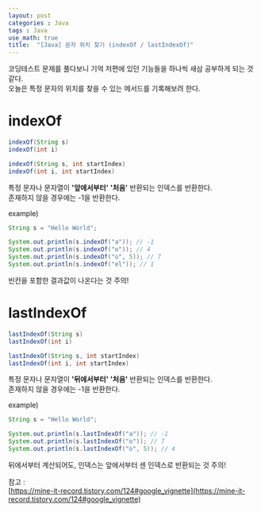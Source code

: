 ```yaml
---
layout: post
categories : Java
tags : Java 
use_math: true
title:  "[Java] 문자 위치 찾기 (indexOf / lastIndexOf)"
---
```


코딩테스트 문제를 풀다보니 기억 저편에 있던 기능들을 하나씩 새삼 공부하게 되는 것 같다.   
오늘은 특정 문자의 위치를 찾을 수 있는 메서드를 기록해보려 한다.    

# indexOf
```java
indexOf(String s)
indexOf(int i)

indexOf(String s, int startIndex)
indexOf(int i, int startIndex)
```
특정 문자나 문자열이 **'앞에서부터'** **'처음'** 반환되는 인덱스를 반환한다.    
존재하지 않을 경우에는 -1을 반환한다.   

example) 
```java
String s = "Hello World"; 

System.out.println(s.indexOf("a")); // -1
System.out.println(s.indexOf("o")); // 4
System.out.println(s.indexOf("o", 5)); // 7
System.out.println(s.indexOf("el")); // 1
```
빈칸을 포함한 결과값이 나온다는 것 주의!

# lastIndexOf
```java
lastIndexOf(String s)
lastIndexOf(int i)

lastIndexOf(String s, int startIndex)
lastIndexOf(int i, int startIndex)
```
특정 문자나 문자열이 **'뒤에서부터'** **'처음'** 반환되는 인덱스를 반환한다.    
존재하지 않을 경우에는 -1을 반환한다.   

example)
```java
String s = "Hello World"; 

System.out.println(s.lastIndexOf("a")); // -1
System.out.println(s.lastIndexOf("o")); // 7
System.out.println(s.lastIndexOf("o", 5)); // 4
```
뒤에서부터 계산되어도, 인덱스는 앞에서부터 센 인덱스로 반환되는 것 주의! 


참고 :    
[https://mine-it-record.tistory.com/124#google_vignette](https://mine-it-record.tistory.com/124#google_vignette)